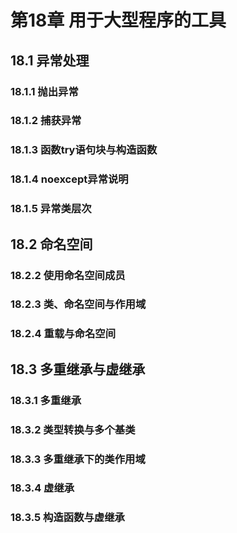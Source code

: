 # 第18章 用于大型程序的工具

## 18.1 异常处理

### 18.1.1 抛出异常

### 18.1.2 捕获异常

### 18.1.3 函数try语句块与构造函数

### 18.1.4 noexcept异常说明

### 18.1.5 异常类层次

## 18.2 命名空间

### 18.2.2 使用命名空间成员

### 18.2.3 类、命名空间与作用域

### 18.2.4 重载与命名空间

## 18.3 多重继承与虚继承

### 18.3.1 多重继承

### 18.3.2 类型转换与多个基类

### 18.3.3 多重继承下的类作用域

### 18.3.4 虚继承

### 18.3.5 构造函数与虚继承

